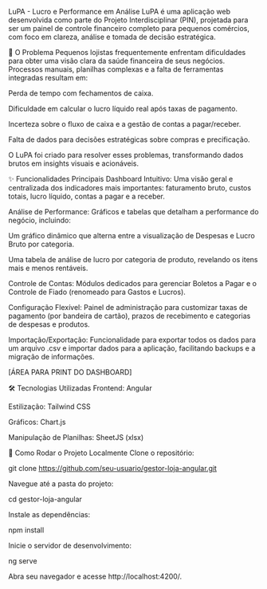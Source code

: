 LuPA - Lucro e Performance em Análise
LuPA é uma aplicação web desenvolvida como parte do Projeto Interdisciplinar (PIN), projetada para ser um painel de controle financeiro completo para pequenos comércios, com foco em clareza, análise e tomada de decisão estratégica.

🎯 O Problema
Pequenos lojistas frequentemente enfrentam dificuldades para obter uma visão clara da saúde financeira de seus negócios. Processos manuais, planilhas complexas e a falta de ferramentas integradas resultam em:

Perda de tempo com fechamentos de caixa.

Dificuldade em calcular o lucro líquido real após taxas de pagamento.

Incerteza sobre o fluxo de caixa e a gestão de contas a pagar/receber.

Falta de dados para decisões estratégicas sobre compras e precificação.

O LuPA foi criado para resolver esses problemas, transformando dados brutos em insights visuais e acionáveis.

✨ Funcionalidades Principais
Dashboard Intuitivo: Uma visão geral e centralizada dos indicadores mais importantes: faturamento bruto, custos totais, lucro líquido, contas a pagar e a receber.

Análise de Performance: Gráficos e tabelas que detalham a performance do negócio, incluindo:

Um gráfico dinâmico que alterna entre a visualização de Despesas e Lucro Bruto por categoria.

Uma tabela de análise de lucro por categoria de produto, revelando os itens mais e menos rentáveis.

Controle de Contas: Módulos dedicados para gerenciar Boletos a Pagar e o Controle de Fiado (renomeado para Gastos e Lucros).

Configuração Flexível: Painel de administração para customizar taxas de pagamento (por bandeira de cartão), prazos de recebimento e categorias de despesas e produtos.

Importação/Exportação: Funcionalidade para exportar todos os dados para um arquivo .csv e importar dados para a aplicação, facilitando backups e a migração de informações.

[ÁREA PARA PRINT DO DASHBOARD]

🛠️ Tecnologias Utilizadas
Frontend: Angular

Estilização: Tailwind CSS

Gráficos: Chart.js

Manipulação de Planilhas: SheetJS (xlsx)

🚀 Como Rodar o Projeto Localmente
Clone o repositório:

git clone https://github.com/seu-usuario/gestor-loja-angular.git

Navegue até a pasta do projeto:

cd gestor-loja-angular

Instale as dependências:

npm install

Inicie o servidor de desenvolvimento:

ng serve

Abra seu navegador e acesse http://localhost:4200/.